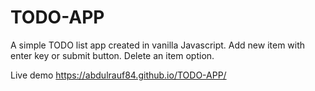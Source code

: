 # TODO-APP
A simple TODO list app created in vanilla Javascript.
Add new item with enter key or submit button.
Delete an item option.


Live demo
https://abdulrauf84.github.io/TODO-APP/
